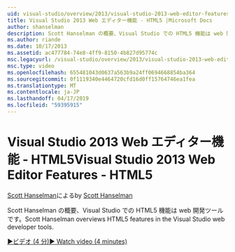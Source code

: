 ```yaml
---
uid: visual-studio/overview/2013/visual-studio-2013-web-editor-features-html5
title: Visual Studio 2013 Web エディター機能 - HTML5 |Microsoft Docs
author: shanselman
description: Scott Hanselman の概要、Visual Studio での HTML5 機能は web 開発ツールです。
ms.author: riande
ms.date: 10/17/2013
ms.assetid: ac477784-74e8-4ff9-8150-4b827d95774c
msc.legacyurl: /visual-studio/overview/2013/visual-studio-2013-web-editor-features-html5
msc.type: video
ms.openlocfilehash: 655481043d0637a563b9a24ff0694668854ba364
ms.sourcegitcommit: 0f1119340e4464720cfd16d0ff15764746ea1fea
ms.translationtype: MT
ms.contentlocale: ja-JP
ms.lasthandoff: 04/17/2019
ms.locfileid: "59395915"
---
```

# <a name="visual-studio-2013-web-editor-features---html5"></a><span data-ttu-id="5c7f7-103">Visual Studio 2013 Web エディター機能 - HTML5</span><span class="sxs-lookup"><span data-stu-id="5c7f7-103">Visual Studio 2013 Web Editor Features - HTML5</span></span>

<span data-ttu-id="5c7f7-104">[Scott Hanselman](https://github.com/shanselman)による</span><span class="sxs-lookup"><span data-stu-id="5c7f7-104">by [Scott Hanselman](https://github.com/shanselman)</span></span>

<span data-ttu-id="5c7f7-105">Scott Hanselman の概要、Visual Studio での HTML5 機能は web 開発ツールです。</span><span class="sxs-lookup"><span data-stu-id="5c7f7-105">Scott Hanselman overviews HTML5 features in the Visual Studio web developer tools.</span></span>

[<span data-ttu-id="5c7f7-106">&#9654;ビデオ (4 分)</span><span class="sxs-lookup"><span data-stu-id="5c7f7-106">&#9654; Watch video (4 minutes)</span></span>](https://channel9.msdn.com/Blogs/ASP-NET-Site-Videos/visual-studio-2013-web-editor-features-html5)
